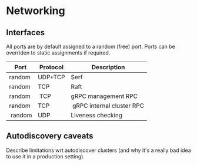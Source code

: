 # Networking

## Interfaces

All ports are by default assigned to a random (free) port. Ports can be overriden to static assignments if required.

| Port | Protocol | Description
| ---- | -------- | -----------
| random | UDP+TCP | Serf
| random | TCP | Raft
| random | TCP | gRPC management RPC
| random | TCP | gRPC internal cluster RPC
| random | UDP | Liveness checking

## Autodiscovery caveats

Describe limitations wrt autodiscover clusters (and why it's a really bad idea to use it in a production setting).
